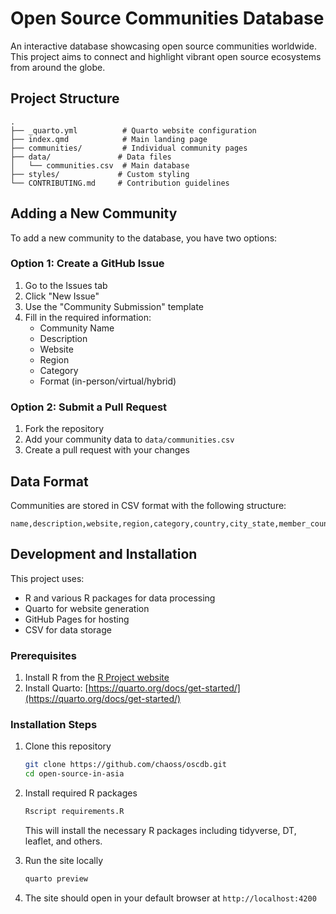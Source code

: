 # Open Source Communities Database

An interactive database showcasing open source communities worldwide. This project aims to connect and highlight vibrant open source ecosystems from around the globe.

## Project Structure

```
.
├── _quarto.yml          # Quarto website configuration
├── index.qmd            # Main landing page
├── communities/         # Individual community pages
├── data/               # Data files
│   └── communities.csv  # Main database
├── styles/             # Custom styling
└── CONTRIBUTING.md     # Contribution guidelines
```

## Adding a New Community

To add a new community to the database, you have two options:

### Option 1: Create a GitHub Issue
1. Go to the Issues tab
2. Click "New Issue"
3. Use the "Community Submission" template
4. Fill in the required information:
   - Community Name
   - Description
   - Website
   - Region
   - Category
   - Format (in-person/virtual/hybrid)

### Option 2: Submit a Pull Request
1. Fork the repository
2. Add your community data to `data/communities.csv`
3. Create a pull request with your changes

## Data Format

Communities are stored in CSV format with the following structure:

```csv
name,description,website,region,category,country,city_state,member_count,status,type,format
```

## Development and Installation

This project uses:
- R and various R packages for data processing
- Quarto for website generation
- GitHub Pages for hosting
- CSV for data storage

### Prerequisites

1. Install R from the [R Project website](https://www.r-project.org/)
2. Install Quarto: [https://quarto.org/docs/get-started/](https://quarto.org/docs/get-started/)

### Installation Steps

1. Clone this repository
   ```bash
   git clone https://github.com/chaoss/oscdb.git
   cd open-source-in-asia
   ```

2. Install required R packages
   ```bash
   Rscript requirements.R
   ```
   This will install the necessary R packages including tidyverse, DT, leaflet, and others.

3. Run the site locally
   ```bash
   quarto preview
   ```

4. The site should open in your default browser at `http://localhost:4200`
